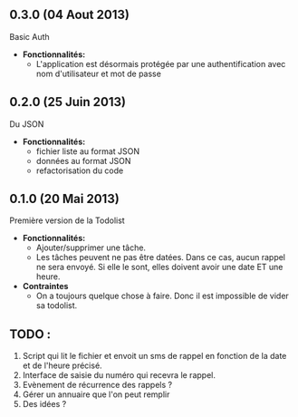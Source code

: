 ## 0.3.0 (04 Aout 2013)

Basic Auth

- **Fonctionnalités:**
  - L'application est désormais protégée par une authentification avec nom d'utilisateur et mot de passe

## 0.2.0 (25 Juin 2013)

Du JSON

- **Fonctionnalités:**
  - fichier liste au format JSON
  - données au format JSON
  - refactorisation du code

## 0.1.0 (20 Mai 2013)

Première version de la Todolist

- **Fonctionnalités:**
  - Ajouter/supprimer une tâche.
  - Les tâches peuvent ne pas être datées. Dans ce cas, aucun rappel ne sera envoyé. Si elle le sont, elles doivent avoir une date ET une heure.
- **Contraintes**
  - On a toujours quelque chose à faire. Donc il est impossible de vider sa todolist.

## TODO :
1. Script qui lit le fichier et envoit un sms de rappel en fonction de la date et de l'heure précisé.
2. Interface de saisie du numéro qui recevra le rappel.
3. Evènement de récurrence des rappels ?
4. Gérer un annuaire que l'on peut remplir
5. Des idées ?
